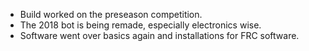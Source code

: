 <!--t October 17, 2019 t-->

 - Build worked on the preseason competition.
 - The 2018 bot is being remade, especially electronics wise.
 - Software went over basics again and installations for FRC software. 
